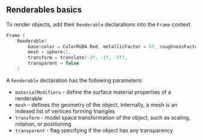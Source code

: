 ## Renderables basics

To render objects, add their `Renderable` declarations into the `Frame` context

```kotlin
Frame {
    Renderable(
        base(color = ColorRGBA.Red, metallicFactor = 0f, roughnessFactor = 0.2f),
        mesh = sphere(),
        transform = translate(-2f, -1f, -5f),
        transparent = false
    )
```

A `Renderable` declaration has the following parameters:

- `materialModifiers` - define the surface material properties of a renderable    
- `mesh` - defines the geometry of the object. Internally, a mesh is an indexed list of vertices forming triangles     
- `transform` - model space transformation of the object, such as scaling, rotation, or positioning    
- `transparent` - flag specifying if the object has any transparency